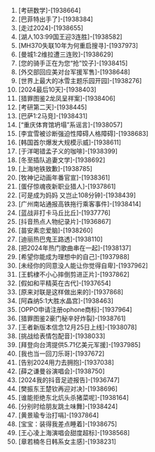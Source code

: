 
1. [考研数学]-[1938664]
1. [巴菲特出手了]-[1938384]
1. [走过2024]-[1938655]
1. [湖人103:99国王迎3连胜]-[1938582]
1. [MH370失联10年为何重启搜寻]-[1937973]
1. [曼城1:2维拉遭三连败]-[1938629]
1. [您的骑手正在为您“抢”饺子]-[1938415]
1. [外交部回应美对台军援军售]-[1938648]
1. [世界上最大的冰雪主题乐园开园]-[1938276]
1. [2024最后10天]-[1938403]
1. [猎罪图鉴2龙凤呈祥案]-[1938406]
1. [考研第二天]-[1938445]
1. [巴萨1:2马竞]-[1938431]
1. [“重庆体育馆坍塌”系谣言]-[1938057]
1. [李宜雪被诊断强迫性障碍人格障碍]-[1938683]
1. [韩国首尔爆发大规模示威]-[1938611]
1. [于洋喝错孟子义的咖啡]-[1938399]
1. [冬至插队追妻文学]-[1938692]
1. [上海地铁致歉]-[1938785]
1. [牧神记动画年番官宣]-[1938361]
1. [蛋仔惊魂夜新职业猎人]-[1937861]
1. [可是成为妈妈 又岂止108分钟]-[1938439]
1. [广州南站通报高铁拖行乘客事件]-[1938414]
1. [蓝战非打卡马丘比丘]-[1937776]
1. [抖音热点人物纪录片]-[1936867]
1. [苗安素恋爱脑]-[1938260]
1. [迪丽热巴鬼王路透]-[1938110]
1. [把2024年热门歌曲串在一起]-[1938137]
1. [希望你能成为理想中的自己]-[1937988]
1. [未经你的同意没人能让你觉得自卑]-[1937962]
1. [王鹤棣不小心摔倒剪进正片]-[1937862]
1. [假如和平精英在古代]-[1937654]
1. [原来对联是这样做出来的]-[1937868]
1. [阿森纳5:1大胜水晶宫]-[1938463]
1. [OPPO申请注册ophone商标]-[1937964]
1. [猎罪图鉴2豪门秘辛好炸裂]-[1938761]
1. [王者新版本信念12月25日上线]-[1938078]
1. [挑战给表情包配音]-[1938033]
1. [拜登向台湾提供5.71亿美元军援]-[1937985]
1. [我也当一回刀乐哥]-[1937672]
1. [告别2024用力去拥抱]-[1937038]
1. [薛之谦曼谷演唱会]-[1938750]
1. [2024我的抖音足迹报告]-[1936747]
1. [樊振东王楚钦再迎对决]-[1938696]
1. [谁能拒绝东北炕头杀猪菜呢]-[1938164]
1. [分别时给朋友跳土味舞]-[1938424]
1. [黄景瑜专治打嗝]-[1937864]
1. [宝宝：装得我差点睡着]-[1938675]
1. [王心凌上海演唱会甜度超标]-[1938568]
1. [章若楠冬日韩系女主感]-[1938231]